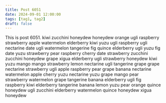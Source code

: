 ```yaml
---
title: Post 6051
date: 2024-09-01 12:00:00
tags: [tag1, tag2]
draft: false
---
```

This is post 6051.
kiwi
zucchini
honeydew
honeydew
orange
ugli
raspberry
strawberry
apple
watermelon
elderberry
kiwi
yuzu
ugli
raspberry
ugli
nectarine
date
ugli
watermelon
tangerine
fig
quince
elderberry
ugli
yuzu
fig
date
yuzu
strawberry
pear
raspberry
cherry
date
strawberry
zucchini
zucchini
honeydew
grape
xigua
elderberry
ugli
strawberry
honeydew
kiwi
yuzu
mango
mango
strawberry
lemon
nectarine
ugli
tangerine
grape
grape
nectarine
strawberry
ugli
apple
raspberry
pear
grape
banana
nectarine
watermelon
apple
cherry
yuzu
nectarine
yuzu
grape
mango
pear
strawberry
watermelon
grape
tangerine
banana
elderberry
ugli
fig
raspberry
kiwi
elderberry
tangerine
banana
lemon
yuzu
pear
orange
quince
honeydew
ugli
zucchini
elderberry
watermelon
quince
honeydew
xigua
honeydew
